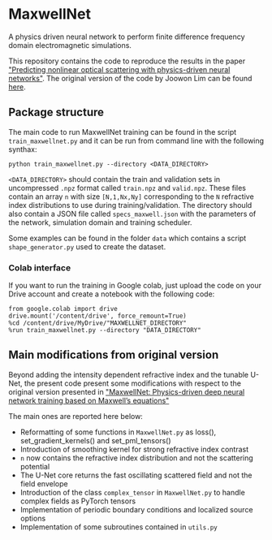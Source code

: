 # MaxwellNet

A physics driven neural network to perform finite difference frequency domain electromagnetic simulations.

This repository contains the code to reproduce the results in the
paper ["Predicting nonlinear optical scattering with physics-driven neural networks"](https://arxiv.org/abs/2208.05793).
The original version of the code by Joowon Lim can be found [here](https://github.com/limjoowon/maxwellnet).

## Package structure

The main code to run MaxwellNet training can be found in the script `train_maxwellnet.py` and it can be run from command
line with the following synthax:

`
python train_maxwellnet.py --directory <DATA_DIRECTORY>
`

`<DATA_DIRECTORY>` should contain the train and validation sets in uncompressed `.npz` format called `train.npz`
and `valid.npz`. These files contain an array `n` with size `[N,1,Nx,Ny]` corresponding to the `N` refractive index
distributions to use during training/validation. The directory should also contain a JSON file
called `specs_maxwell.json` with the parameters of the network, simulation domain and training scheduler.

Some examples can be found in the folder `data` which contains a script `shape_generator.py` used to create the dataset.


### Colab interface

If you want to run the training in Google colab, just upload the code on your Drive 
account and create a notebook with the following code:

<pre><code>from google.colab import drive
drive.mount('/content/drive', force_remount=True)
%cd /content/drive/MyDrive/"MAXWELLNET_DIRECTORY"
%run train_maxwellnet.py --directory "DATA_DIRECTORY"
</pre></code>

## Main modifications from original version

Beyond adding the intensity dependent refractive index and the tunable U-Net, the present code
present some modifications with respect to the original version presented in ["MaxwellNet: 
Physics-driven deep neural 
network training 
based on Maxwell’s equations"](https://aip.scitation.org/doi/10.1063/5.0071616)

The main ones are reported here below:

  - Reformatting of some functions in `MaxwellNet.py` as loss(), set_gradient_kernels() and set_pml_tensors() 
  - Introduction of smoothing kernel for strong refractive index contrast
  - `n` now contains the refractive index distribution and not the scattering potential
  - The U-Net core returns the fast oscillating scattered field and not the field envelope
  - Introduction of the class `complex_tensor` in `MaxwellNet.py` to handle complex fields as PyTorch tensors
  - Implementation of periodic boundary conditions and localized source options
  - Implementation of some subroutines contained in `utils.py`